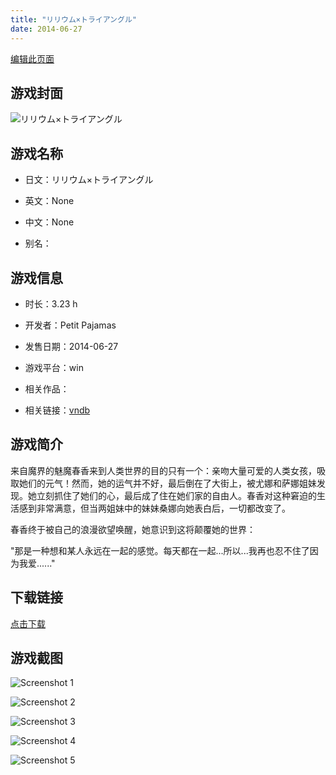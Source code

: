 ```yaml
---
title: "リリウム×トライアングル"
date: 2014-06-27
---
```

[编辑此页面](https://github.com/ACG-3/ADV3-source/blob/main/source/_posts/games/%E3%83%AA%E3%83%AA%E3%82%A6%E3%83%A0%C3%97%E3%83%88%E3%83%A9%E3%82%A4%E3%82%A2%E3%83%B3%E3%82%B0%E3%83%AB.md)

## 游戏封面

![リリウム×トライアングル](https%3A//pan.timero.xyz/onedrive/img_lib_001/%E3%83%AA%E3%83%AA%E3%82%A6%E3%83%A0%C3%97%E3%83%88%E3%83%A9%E3%82%A4%E3%82%A2%E3%83%B3%E3%82%B0%E3%83%AB_cover.avif)


## 游戏名称

- 日文：リリウム×トライアングル
- 英文：None
- 中文：None

- 别名：


## 游戏信息

- 时长：3.23 h
- 开发者：Petit Pajamas
- 发售日期：2014-06-27
- 游戏平台：win
- 相关作品：

- 相关链接：[vndb](https://vndb.org/v13839)


## 游戏简介

来自魔界的魅魔春香来到人类世界的目的只有一个：亲吻大量可爱的人类女孩，吸取她们的元气！然而，她的运气并不好，最后倒在了大街上，被尤娜和萨娜姐妹发现。她立刻抓住了她们的心，最后成了住在她们家的自由人。春香对这种窘迫的生活感到非常满意，但当两姐妹中的妹妹桑娜向她表白后，一切都改变了。

春香终于被自己的浪漫欲望唤醒，她意识到这将颠覆她的世界：

"那是一种想和某人永远在一起的感觉。每天都在一起...所以...我再也忍不住了因为我爱......"




## 下载链接

[点击下载](https://pan.timero.xyz/onedrive/adv_lib_001/%E3%83%AA%E3%83%AA%E3%82%A6%E3%83%A0%C3%97%E3%83%88%E3%83%A9%E3%82%A4%E3%82%A2%E3%83%B3%E3%82%B0%E3%83%AB)


## 游戏截图


![Screenshot 1](https%3A//pan.timero.xyz/onedrive/img_lib_001/%E3%83%AA%E3%83%AA%E3%82%A6%E3%83%A0%C3%97%E3%83%88%E3%83%A9%E3%82%A4%E3%82%A2%E3%83%B3%E3%82%B0%E3%83%AB_Screenshot_1.avif)

![Screenshot 2](https%3A//pan.timero.xyz/onedrive/img_lib_001/%E3%83%AA%E3%83%AA%E3%82%A6%E3%83%A0%C3%97%E3%83%88%E3%83%A9%E3%82%A4%E3%82%A2%E3%83%B3%E3%82%B0%E3%83%AB_Screenshot_2.avif)

![Screenshot 3](https%3A//pan.timero.xyz/onedrive/img_lib_001/%E3%83%AA%E3%83%AA%E3%82%A6%E3%83%A0%C3%97%E3%83%88%E3%83%A9%E3%82%A4%E3%82%A2%E3%83%B3%E3%82%B0%E3%83%AB_Screenshot_3.avif)

![Screenshot 4](https%3A//pan.timero.xyz/onedrive/img_lib_001/%E3%83%AA%E3%83%AA%E3%82%A6%E3%83%A0%C3%97%E3%83%88%E3%83%A9%E3%82%A4%E3%82%A2%E3%83%B3%E3%82%B0%E3%83%AB_Screenshot_4.avif)

![Screenshot 5](https%3A//pan.timero.xyz/onedrive/img_lib_001/%E3%83%AA%E3%83%AA%E3%82%A6%E3%83%A0%C3%97%E3%83%88%E3%83%A9%E3%82%A4%E3%82%A2%E3%83%B3%E3%82%B0%E3%83%AB_Screenshot_5.avif)

